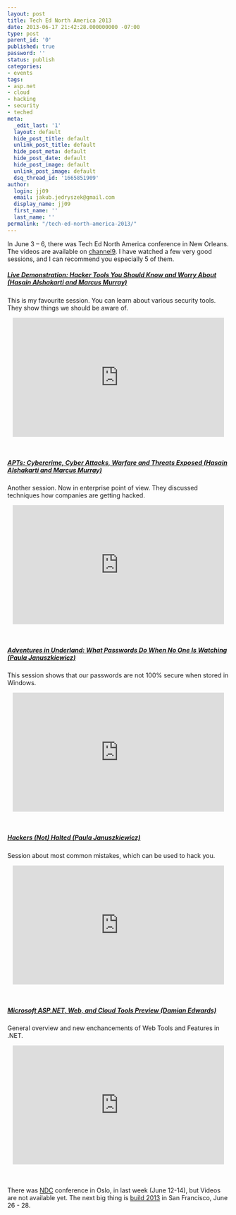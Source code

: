 ```yaml
---
layout: post
title: Tech Ed North America 2013
date: 2013-06-17 21:42:28.000000000 -07:00
type: post
parent_id: '0'
published: true
password: ''
status: publish
categories:
- events
tags:
- asp.net
- cloud
- hacking
- security
- teched
meta:
  _edit_last: '1'
  layout: default
  hide_post_title: default
  unlink_post_title: default
  hide_post_meta: default
  hide_post_date: default
  hide_post_image: default
  unlink_post_image: default
  dsq_thread_id: '1665851909'
author:
  login: jj09
  email: jakub.jedryszek@gmail.com
  display_name: jj09
  first_name: ''
  last_name: ''
permalink: "/tech-ed-north-america-2013/"
---
```

<p>In June 3 – 6, there was Tech Ed North America conference in New Orleans. The videos are available on <a href="http://channel9.msdn.com/Events/TechEd/NorthAmerica/2013">channel9</a>. I have watched a few very good sessions, and I can recommend you especially 5 of them.</p>
<h5><a href="http://channel9.msdn.com/Events/TechEd/NorthAmerica/2013/ATC-B309">Live Demonstration: Hacker Tools You Should Know and Worry About (Hasain Alshakarti and Marcus Murray)</a></h5>
<p>This is my favourite session. You can learn about various security tools. They show things we should be aware of.</p>
<div style="margin-bottom: 50px; text-align: center"><iframe style="height: 270px; width: 480px" src="http://channel9.msdn.com/Events/TechEd/NorthAmerica/2013/ATC-B309/player?w=480&amp;h=270" frameborder="0" scrolling="no"></iframe></div>
<h5><a href="http://http://channel9.msdn.com/Events/TechEd/NorthAmerica/2013/ATC-B302">APTs: Cybercrime, Cyber Attacks, Warfare and Threats Exposed (Hasain Alshakarti and Marcus Murray)</a></h5>
<p>Another session. Now in enterprise point of view. They discussed techniques how companies are getting hacked.</p>
<div style="margin-bottom: 50px; text-align: center"><iframe style="height: 270px; width: 480px" src="http://channel9.msdn.com/Events/TechEd/NorthAmerica/2013/ATC-B302/player?w=480&amp;h=270" frameborder="0" scrolling="no"></iframe></div>
<h5><a href="http://channel9.msdn.com/Events/TechEd/NorthAmerica/2013/ATC-B301">Adventures in Underland: What Passwords Do When No One Is Watching (Paula Januszkiewicz)</a></h5>
<p>This session shows that our passwords are not 100% secure when stored in Windows.</p>
<div style="margin-bottom: 50px; text-align: center"><iframe style="height: 270px; width: 480px" src="http://channel9.msdn.com/Events/TechEd/NorthAmerica/2013/ATC-B301/player?w=480&amp;h=270" frameborder="0" scrolling="no"></iframe></div>
<h5><a href="http://channel9.msdn.com/Events/TechEd/NorthAmerica/2013/ATC-B307">Hackers (Not) Halted (Paula Januszkiewicz)</a></h5>
<p>Session about most common mistakes, which can be used to hack you.</p>
<div style="margin-bottom: 50px; text-align: center"><iframe style="height: 270px; width: 480px" src="http://channel9.msdn.com/Events/TechEd/NorthAmerica/2013/ATC-B307/player?w=480&amp;h=270" frameborder="0" scrolling="no"></iframe></div>
<h5><a href="http://channel9.msdn.com/Events/TechEd/NorthAmerica/2013/DEV-B314">Microsoft ASP.NET, Web, and Cloud Tools Preview (Damian Edwards)</a></h5>
<p>General overview and new enchancements of Web Tools and Features in .NET.</p>
<div style="margin-bottom: 50px; text-align: center"><iframe style="height: 270px; width: 480px" src="http://channel9.msdn.com/Events/TechEd/NorthAmerica/2013/DEV-B314/player?w=480&amp;h=270" frameborder="0" scrolling="no"></iframe></div>
<p>There was <a href="http://www.ndcoslo.com/">NDC</a> conference in Oslo, in last week (June 12-14), but Videos are not available yet. The next big thing is <a href="http://www.buildwindows.com/">build 2013</a> in San Francisco, June 26 - 28. </p>
